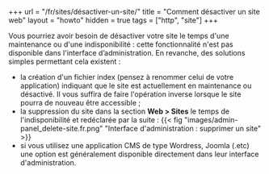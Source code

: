 +++
url = "/fr/sites/désactiver-un-site/"
title = "Comment désactiver un site web"
layout = "howto"
hidden = true
tags = ["http", "site"]
+++

Vous pourriez avoir besoin de désactiver votre site le temps d'une maintenance ou d'une indisponibilité : cette fonctionnalité n'est pas disponible dans l'interface d’administration. En revanche, des solutions simples permettant cela existent :

- la création d'un fichier index (pensez à renommer celui de votre application) indiquant que le site est actuellement en maintenance ou désactivé. Il vous suffira de faire l'opération inverse lorsque le site pourra de nouveau être accessible ;
- la suppression du site dans la section **Web > Sites** le temps de l'indisponibilité et redéclarée par la suite :
{{< fig "images/admin-panel_delete-site.fr.png" "Interface d'administration : supprimer un site" >}}
- si vous utilisez une application CMS de type Wordress, Joomla (.etc) une option est généralement disponible directement dans leur interface d'administration.
